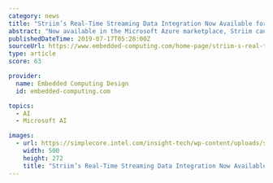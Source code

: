 ```yaml
---
category: news
title: "Striim’s Real-Time Streaming Data Integration Now Available for Microsoft Azure Services"
abstract: "Now available in the Microsoft Azure marketplace, Striim can now move real-time ... the Power Page, Industrial AI & Machine Learning, and other publications. As an experienced technical journalist, editor, and reporter with an aptitude for identifying ..."
publishedDateTime: 2019-07-17T05:28:00Z
sourceUrl: https://www.embedded-computing.com/home-page/striim-s-real-time-streaming-data-integration-now-available-for-microsoft-azure-service
type: article
score: 63

provider:
  name: Embedded Computing Design
  id: embedded-computing.com

topics:
  - AI
  - Microsoft AI

images:
  - url: https://simplecore.intel.com/insight-tech/wp-content/uploads/sites/45/2019/06/artificial-intelligence-IIoT-computer-vision-0.jpg
    width: 500
    height: 272
    title: "Striim’s Real-Time Streaming Data Integration Now Available for Microsoft Azure Services"
---
```

